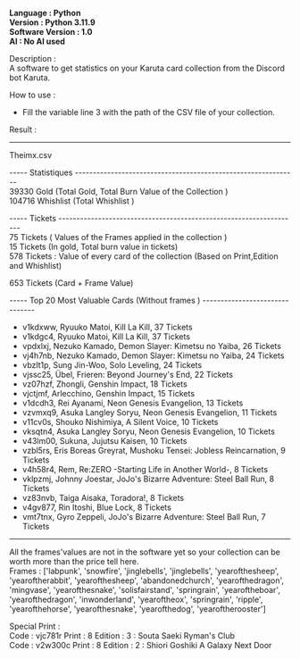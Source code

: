 **Language : Python**  
**Version : Python 3.11.9**  
**Software Version : 1.0**  
**AI : No AI used**   
   
Description :   
A software to get statistics on your Karuta card collection from the Discord bot Karuta.   
   
How to use :   
- Fill the variable line 3 with the path of the CSV file of your collection.

Result :   
 
---------------------------------------------------------------------------------
    
Theimx.csv   
    
----- Statistiques --------------------------------------------------------------   
39330  Gold (Total Gold, Total Burn Value of the Collection )   
104716  Whishlist (Total Whishlist )   
    
----- Tickets -------------------------------------------------------------------   
75  Tickets ( Values of the Frames applied in the collection )   
15 Tickets (In gold, Total burn value in tickets)   
578 Tickets : Value of every card of the collection (Based on Print,Edition and Whishlist)   
    
653   Tickets (Card + Frame Value)   
    
----- Top 20 Most Valuable Cards (Without frames ) -------------------------------   
   
- v1kdxww, Ryuuko Matoi, Kill La Kill, 37 Tickets
- v1kdgc4, Ryuuko Matoi, Kill La Kill, 37 Tickets
- vpdxlxj, Nezuko Kamado, Demon Slayer: Kimetsu no Yaiba, 26 Tickets
- vj4h7nb, Nezuko Kamado, Demon Slayer: Kimetsu no Yaiba, 24 Tickets
- vbzlt1p, Sung Jin-Woo, Solo Leveling, 24 Tickets
- vjssc25, Übel, Frieren: Beyond Journey's End, 22 Tickets
- vz07hzf, Zhongli, Genshin Impact, 18 Tickets
- vjctjmf, Arlecchino, Genshin Impact, 15 Tickets
- v1dcdh3, Rei Ayanami, Neon Genesis Evangelion, 13 Tickets
- vzvmxq9, Asuka Langley Soryu, Neon Genesis Evangelion, 11 Tickets
- v11cv0s, Shouko Nishimiya, A Silent Voice, 10 Tickets
- vksqtn4, Asuka Langley Soryu, Neon Genesis Evangelion, 10 Tickets
- v43lm00, Sukuna, Jujutsu Kaisen, 10 Tickets
- vzbl5rs, Eris Boreas Greyrat, Mushoku Tensei: Jobless Reincarnation, 9 Tickets
- v4h58r4, Rem, Re:ZERO -Starting Life in Another World-, 8 Tickets
- vklpzmj, Johnny Joestar, JoJo's Bizarre Adventure: Steel Ball Run, 8 Tickets
- vz83nvb, Taiga Aisaka, Toradora!, 8 Tickets
- v4gv877, Rin Itoshi, Blue Lock, 8 Tickets
- vmt7tnx, Gyro Zeppeli, JoJo's Bizarre Adventure: Steel Ball Run, 7 Tickets
   
---------------------------------------------------------------------------------   
All the frames'values are not in the software yet so your collection can be worth more than the price tell here.   
Frames :  ['labpunk', 'snowfire', 'jinglebells', 'jinglebells', 'yearofthesheep', 'yearoftherabbit', 'yearofthesheep', 'abandonedchurch', 'yearofthedragon', 'mingvase', 'yearofthesnake', 'solisfairstand', 'springrain', 'yearoftheboar', 'yearofthedragon', 'inwonderland', 'yearoftheox', 'springrain', 'ripple', 'yearofthehorse', 'yearofthesnake', 'yearofthedog', 'yearoftherooster']
   
Special Print :   
Code : vjc781r Print : 8 Edition : 3 : Souta Saeki Ryman's Club   
Code : v2w300c Print : 8 Edition : 2 : Shiori Goshiki A Galaxy Next Door     

